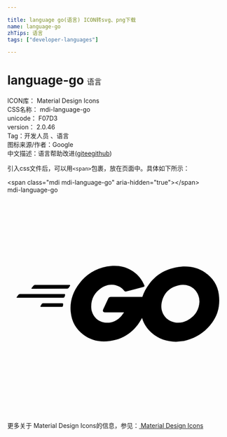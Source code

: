 ```yaml
---

title: language go(语言) ICON转svg、png下载
name: language-go
zhTips: 语言
tags: ["developer-languages"]

---
```


# language-go  <small style="font-size: 60%;font-weight: 100">语言</small>


<div class="detail-page">
<p>
<span>
ICON库：
<span class="badge-secondary badge">Material Design Icons</span> 
</span>
<br/>
<span>
CSS名称：
<span class="badge-secondary badge">mdi-language-go</span> 
</span>
<br/>
<span>
unicode：
<span class="badge-secondary badge">F07D3</span> 
<copy-btn content='F07D3' btn-title=""></copy-btn>
<copy-btn :content='String.fromCodePoint(parseInt("F07D3", 16))' btn-title="复制U"></copy-btn>
</span>
<br/>
<span>
version：
<span class="badge-secondary badge">2.0.46</span> 
</span><br/><span>Tag：<span class="badge-light badge"><router-link to="/tags/developer-languages.html">开发人员 、语言</router-link></span></span>
<br/>
<span>图标来源/作者：<span class="badge-light badge">Google</span></span> 
<br/>
<span class="zh-detail">中文描述：<span class="badge-primary badge">语言</span><span class="help-link"><span>帮助改进</span>(<a href="https://gitee.com/liuwave/icon-helper/edit/master/json/material/language-go.json" target="_blank" rel="noopener noreferrer">gitee</a><a href="https://github.com/liuwave/icon-helper/edit/master/json/material/language-go.json" target="_blank" rel="noopener noreferrer">github</a></span>)</span><br/>
</p>
</div>
<div class="alert alert-dark">
  <i class="mdi mdi-language-go mdi-48px"></i>
  <i class="mdi mdi-language-go mdi-36px"></i>
  <i class="mdi mdi-language-go mdi-24px"></i>
  <i class="mdi mdi-language-go mdi-18px"></i>
</div>
<div>
  <p>引入css文件后，可以用<code>&lt;span&gt;</code>包裹，放在页面中。具体如下所示：    
  </p>
  <div class="alert alert-primary" style="font-size: 14px">
    &lt;span class="mdi mdi-language-go" aria-hidden="true"&gt;&lt;/span&gt;
    <copy-btn content='<span class="mdi mdi-language-go" aria-hidden="true"></span>'></copy-btn>
  </div>
  <div class="alert alert-secondary">
    <i class="mdi mdi-language-go"
    style="font-size: 24px"
    aria-hidden="true"></i> mdi-language-go
    <copy-btn content="mdi-language-go" btn-title="复制图标名称"></copy-btn>
  </div>
</div>
<div id="svg" class="svg-wrap">
<svg xmlns="http://www.w3.org/2000/svg" viewBox="0 0 24 24"><path d="M2.64,10.33L2.62,10.27L2.84,10L2.96,9.92H6.8L6.83,10L6.65,10.26L6.54,10.32L2.64,10.33M1.03,11.31L1,11.26L1.22,10.97L1.34,10.91H6.24L6.29,11L6.21,11.24L6.11,11.31H1.03M3.63,12.3L3.59,12.24L3.75,11.96L3.85,11.9H6L6.07,11.97L6.05,12.22L5.97,12.3H3.63M14.78,10.14L13,10.61C12.81,10.65 12.8,10.66 12.66,10.5C12.5,10.32 12.39,10.21 12.16,10.1C11.5,9.76 10.83,9.86 10.22,10.25C9.5,10.73 9.11,11.42 9.12,12.3C9.13,13.16 9.72,13.87 10.57,14C11.3,14.09 11.91,13.83 12.4,13.28L12.69,12.89H10.62C10.4,12.89 10.35,12.75 10.42,12.57L10.97,11.39C11,11.33 11.08,11.22 11.24,11.22H14.68C14.83,10.72 15.09,10.26 15.43,9.81C16.21,8.78 17.16,8.24 18.43,8C19.5,7.82 20.56,7.93 21.5,8.57C22.34,9.15 22.87,9.93 23,10.96C23.19,12.41 22.76,13.59 21.76,14.61C21.05,15.33 20.18,15.78 19.19,16L18.33,16.08C17.35,16.06 16.46,15.78 15.71,15.13C15.19,14.68 14.83,14.14 14.65,13.5C14.5,13.74 14.38,13.97 14.21,14.2C13.44,15.22 12.43,15.85 11.15,16C10.1,16.16 9.12,15.95 8.26,15.31C7.47,14.71 7,13.91 6.9,12.92C6.76,11.75 7.1,10.7 7.81,9.78C8.57,8.78 9.58,8.15 10.82,7.92C11.82,7.74 12.79,7.86 13.66,8.44C14.23,8.82 14.63,9.34 14.9,9.96C14.94,10.05 14.9,10.11 14.78,10.14M20.89,11.74L20.86,11.38C20.67,10.32 19.69,9.72 18.67,9.95C17.66,10.17 17,10.8 16.79,11.81C16.6,12.65 17,13.5 17.77,13.84C18.36,14.1 18.96,14.06 19.53,13.78C20.37,13.35 20.84,12.66 20.89,11.74Z" /></svg>
</div>
<detail full-name='mdi-language-go'></detail>
    
<div><p>更多关于 Material Design Icons的信息，参见：<a target="_blank" href="https://iconhelper.cn/material.html"> Material Design Icons</a>
</p></div>
